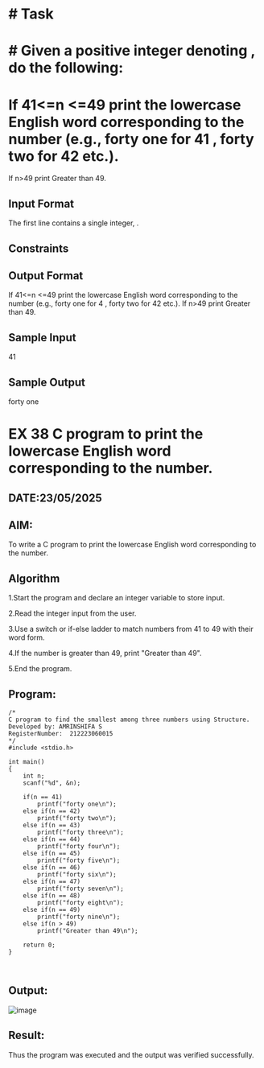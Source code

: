 # # Task

# # Given a positive integer denoting , do the following:

# If  41<=n <=49 print the lowercase English word corresponding to the number (e.g., forty one for 41 , forty two for 42 etc.).
If n>49 print Greater than 49.
## Input Format

The first line contains a single integer, .

## Constraints

## Output Format

If  41<=n <=49 print the lowercase English word corresponding to the number (e.g., forty one for 4 , forty two for 42 etc.).
If n>49 print Greater than 49.
## Sample Input

41
## Sample Output

forty one


# EX 38 C program to print the lowercase English word corresponding to the number.
## DATE:23/05/2025
## AIM:
To write a C program to print the lowercase English word corresponding to the number.

## Algorithm
1.Start the program and declare an integer variable to store input.

2.Read the integer input from the user.

3.Use a switch or if-else ladder to match numbers from 41 to 49 with their word form.

4.If the number is greater than 49, print "Greater than 49".

5.End the program.

## Program:
```
/*
C program to find the smallest among three numbers using Structure.
Developed by: AMRINSHIFA S
RegisterNumber:  212223060015
*/
#include <stdio.h>

int main()
{
    int n;
    scanf("%d", &n);

    if(n == 41)
        printf("forty one\n");
    else if(n == 42)
        printf("forty two\n");
    else if(n == 43)
        printf("forty three\n");
    else if(n == 44)
        printf("forty four\n");
    else if(n == 45)
        printf("forty five\n");
    else if(n == 46)
        printf("forty six\n");
    else if(n == 47)
        printf("forty seven\n");
    else if(n == 48)
        printf("forty eight\n");
    else if(n == 49)
        printf("forty nine\n");
    else if(n > 49)
        printf("Greater than 49\n");

    return 0;
}



```

## Output:

![image](https://github.com/user-attachments/assets/50294e17-cffe-4725-8624-52bc55a10912)


## Result:
Thus the program was executed and the output was verified successfully.
